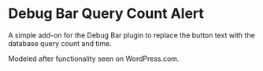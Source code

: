 Debug Bar Query Count Alert
===========================

A simple add-on for the Debug Bar plugin to replace the button text with the database query count and time.

Modeled after functionality seen on WordPress.com.